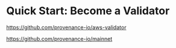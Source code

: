 # Quick Start: Become a Validator

https://github.com/provenance-io/aws-validator

https://github.com/provenance-io/mainnet
